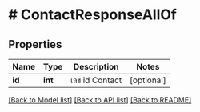 # # ContactResponseAllOf

## Properties

Name | Type | Description | Notes
------------ | ------------- | ------------- | -------------
**id** | **int** | เลข id Contact | [optional] 

[[Back to Model list]](../../README.md#documentation-for-models) [[Back to API list]](../../README.md#documentation-for-api-endpoints) [[Back to README]](../../README.md)


